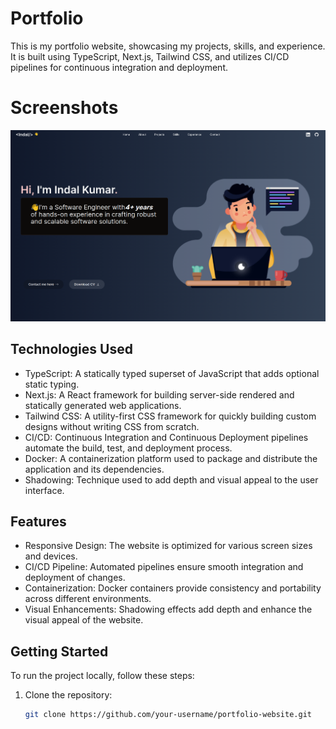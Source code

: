 # Portfolio

This is my portfolio website, showcasing my projects, skills, and experience. It is built using TypeScript, Next.js, Tailwind CSS, and utilizes CI/CD pipelines for continuous integration and deployment.

# Screenshots

![Home Page](screenshots/portfolio.png)

## Technologies Used

- TypeScript: A statically typed superset of JavaScript that adds optional static typing.
- Next.js: A React framework for building server-side rendered and statically generated web applications.
- Tailwind CSS: A utility-first CSS framework for quickly building custom designs without writing CSS from scratch.
- CI/CD: Continuous Integration and Continuous Deployment pipelines automate the build, test, and deployment process.
- Docker: A containerization platform used to package and distribute the application and its dependencies.
- Shadowing: Technique used to add depth and visual appeal to the user interface.

## Features

- Responsive Design: The website is optimized for various screen sizes and devices.
- CI/CD Pipeline: Automated pipelines ensure smooth integration and deployment of changes.
- Containerization: Docker containers provide consistency and portability across different environments.
- Visual Enhancements: Shadowing effects add depth and enhance the visual appeal of the website.

## Getting Started

To run the project locally, follow these steps:

1. Clone the repository:

   ```bash
   git clone https://github.com/your-username/portfolio-website.git
   ```
